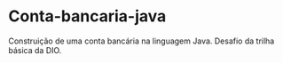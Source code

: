 # Conta-bancaria-java
Construição de uma conta bancária na linguagem Java. Desafio da trilha básica da DIO.
